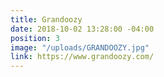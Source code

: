 ```yaml
---
title: Grandoozy
date: 2018-10-02 13:28:00 -04:00
position: 3
image: "/uploads/GRANDOOZY.jpg"
link: https://www.grandoozy.com/
---
```


